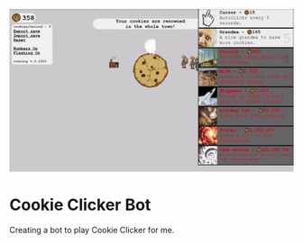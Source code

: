 ![Cookie Clicker Bot](cookie.gif "Cookie Clicker Bot")
# Cookie Clicker Bot
 Creating a bot to play Cookie Clicker for me. 
